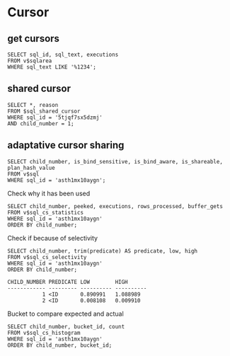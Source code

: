 # Cursor

## get cursors

```oracle
SELECT sql_id, sql_text, executions
FROM v$sqlarea
WHERE sql_text LIKE '%1234';
```

## shared cursor

```oracle
SELECT *, reason
FROM $sql_shared_cursor
WHERE sql_id = '5tjqf7sx5dzmj'
AND child_number = 1;
```

## adaptative cursor sharing

```oracle
SELECT child_number, is_bind_sensitive, is_bind_aware, is_shareable, plan_hash_value
FROM v$sql
WHERE sql_id = 'asth1mx10aygn';
```

Check why it has been used
```oracle
SELECT child_number, peeked, executions, rows_processed, buffer_gets
FROM v$sql_cs_statistics
WHERE sql_id = 'asth1mx10aygn'
ORDER BY child_number;
```

Check if because of selectivity
```oracle
SELECT child_number, trim(predicate) AS predicate, low, high
FROM v$sql_cs_selectivity
WHERE sql_id = 'asth1mx10aygn'
ORDER BY child_number;
```

```text
CHILD_NUMBER PREDICATE LOW        HIGH
------------ --------- ---------- ----------
           1 <ID       0.890991   1.088989
           2 <ID       0.008108   0.009910
```

Bucket to compare expected and actual
```oracle
SELECT child_number, bucket_id, count
FROM v$sql_cs_histogram
WHERE sql_id = 'asth1mx10aygn'
ORDER BY child_number, bucket_id;
```

